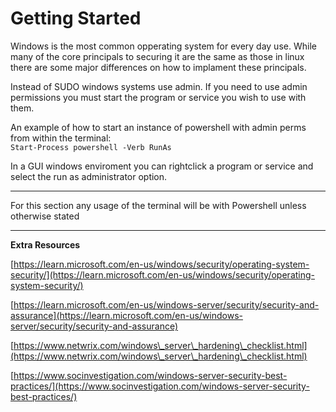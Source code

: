 # Getting Started

Windows is the most common opperating system for every day use. While many of the core principals to securing it are the same as those in linux there are some major differences on how to implament these principals.

Instead of SUDO windows systems use admin. If you need to use admin permissions you must start the program or service you wish to use with them.

An example of how to start an instance of powershell with admin perms from within the terminal:\
`Start-Process powershell -Verb RunAs`

In a GUI windows enviroment you can rightclick a program or service and select the run as administrator option.

***

For this section any usage of the terminal will be with Powershell unless otherwise stated

***

**Extra Resources**

[https://learn.microsoft.com/en-us/windows/security/operating-system-security/](https://learn.microsoft.com/en-us/windows/security/operating-system-security/)

[https://learn.microsoft.com/en-us/windows-server/security/security-and-assurance](https://learn.microsoft.com/en-us/windows-server/security/security-and-assurance)

[https://www.netwrix.com/windows\_server\_hardening\_checklist.html](https://www.netwrix.com/windows\_server\_hardening\_checklist.html)

[https://www.socinvestigation.com/windows-server-security-best-practices/](https://www.socinvestigation.com/windows-server-security-best-practices/)
